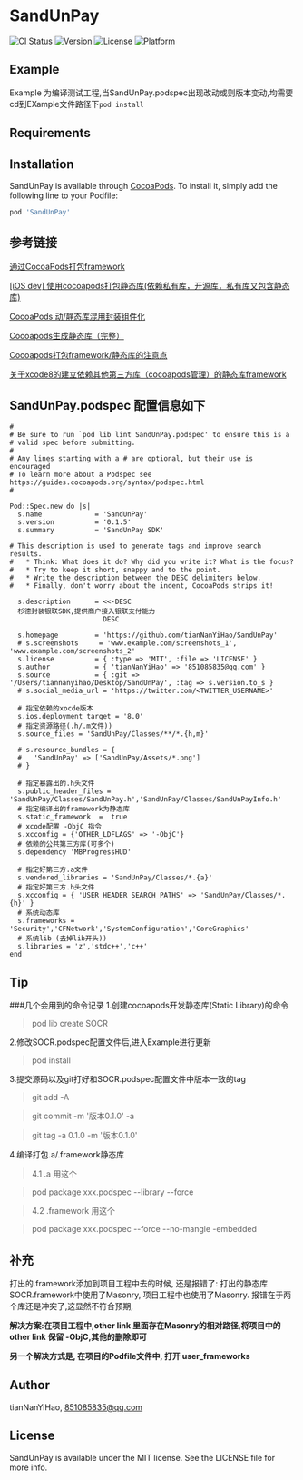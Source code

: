 # SandUnPay

[![CI Status](https://img.shields.io/travis/tianNanYiHao/SandUnPay.svg?style=flat)](https://travis-ci.org/tianNanYiHao/SandUnPay)
[![Version](https://img.shields.io/cocoapods/v/SandUnPay.svg?style=flat)](https://cocoapods.org/pods/SandUnPay)
[![License](https://img.shields.io/cocoapods/l/SandUnPay.svg?style=flat)](https://cocoapods.org/pods/SandUnPay)
[![Platform](https://img.shields.io/cocoapods/p/SandUnPay.svg?style=flat)](https://cocoapods.org/pods/SandUnPay)

## Example

Example 为编译测试工程,当SandUnPay.podspec出现改动或则版本变动,均需要cd到EXample文件路径下```pod install```

## Requirements

## Installation

SandUnPay is available through [CocoaPods](https://cocoapods.org). To install
it, simply add the following line to your Podfile:

```ruby
pod 'SandUnPay'
```
## 参考链接
[通过CocoaPods打包framework](https://www.jianshu.com/p/e744b56d57ea)

[[iOS dev] 使用cocoapods打包静态库(依赖私有库，开源库，私有库又包含静态库)](https://www.aliyun.com/jiaocheng/352443.html)

[CocoaPods 动/静态库混用封装组件化](https://www.jianshu.com/p/544df88b6a1e)

[Cocoapods生成静态库（完整）](https://www.jianshu.com/p/e572d3764e14)

[Cocoapods打包framework/静态库的注意点](https://www.jianshu.com/p/605350a7b1dd)

[关于xcode8的建立依赖其他第三方库（cocoapods管理）的静态库framework](https://blog.csdn.net/BUG_delete/article/details/72901462)

## SandUnPay.podspec 配置信息如下
```
#
# Be sure to run `pod lib lint SandUnPay.podspec' to ensure this is a
# valid spec before submitting.
#
# Any lines starting with a # are optional, but their use is encouraged
# To learn more about a Podspec see https://guides.cocoapods.org/syntax/podspec.html
#

Pod::Spec.new do |s|
  s.name             = 'SandUnPay'
  s.version          = '0.1.5'
  s.summary          = 'SandUnPay SDK'

# This description is used to generate tags and improve search results.
#   * Think: What does it do? Why did you write it? What is the focus?
#   * Try to keep it short, snappy and to the point.
#   * Write the description between the DESC delimiters below.
#   * Finally, don't worry about the indent, CocoaPods strips it!

  s.description      = <<-DESC
  杉德封装银联SDK,提供商户接入银联支付能力
                       DESC

  s.homepage         = 'https://github.com/tianNanYiHao/SandUnPay'
  # s.screenshots     = 'www.example.com/screenshots_1', 'www.example.com/screenshots_2'
  s.license          = { :type => 'MIT', :file => 'LICENSE' }
  s.author           = { 'tianNanYiHao' => '851085835@qq.com' }
  s.source           = { :git => '/Users/tiannanyihao/Desktop/SandUnPay', :tag => s.version.to_s }
  # s.social_media_url = 'https://twitter.com/<TWITTER_USERNAME>'

  # 指定依赖的xocde版本
  s.ios.deployment_target = '8.0'
  # 指定资源路径(.h/.m文件))
  s.source_files = 'SandUnPay/Classes/**/*.{h,m}'
  
  # s.resource_bundles = {
  #   'SandUnPay' => ['SandUnPay/Assets/*.png']
  # }

  # 指定暴露出的.h头文件
  s.public_header_files = 'SandUnPay/Classes/SandUnPay.h','SandUnPay/Classes/SandUnPayInfo.h'
  # 指定编译出的framework为静态库
  s.static_framework  =  true
  # xcode配置 -ObjC 指令
  s.xcconfig = {'OTHER_LDFLAGS' => '-ObjC'}
  # 依赖的公共第三方库(可多个)
  s.dependency 'MBProgressHUD'
 
  # 指定好第三方.a文件
  s.vendored_libraries = 'SandUnPay/Classes/*.{a}'
  # 指定好第三方.h头文件
  s.xcconfig = { 'USER_HEADER_SEARCH_PATHS' => 'SandUnPay/Classes/*.{h}' }
  # 系统动态库
  s.frameworks = 'Security','CFNetwork','SystemConfiguration','CoreGraphics'
  # 系统lib (去掉lib开头))
  s.libraries = 'z','stdc++','c++'
end

```

## Tip
###几个会用到的命令记录
1.创建cocoapods开发静态库(Static Library)的命令
> pod lib create SOCR 

2.修改SOCR.podspec配置文件后,进入Example进行更新
> pod install

3.提交源码以及git打好和SOCR.podspec配置文件中版本一致的tag
> git add -A

> git commit -m '版本0.1.0' -a

> git tag -a 0.1.0 -m '版本0.1.0'

4.编译打包.a/.framework静态库
>4.1 .a 用这个

>pod package xxx.podspec --library --force

>4.2 .framework 用这个

>pod package xxx.podspec --force --no-mangle -embedded


## 补充
打出的.framework添加到项目工程中去的时候, 还是报错了: 打出的静态库SOCR.framework中使用了Masonry, 项目工程中也使用了Masonry.
报错在于两个库还是冲突了,这显然不符合预期,

**解决方案:在项目工程中,other link 里面存在Masonry的相对路径,将项目中的 other link 保留 -ObjC,其他的删除即可**


**另一个解决方式是, 在项目的Podfile文件中, 打开 user_frameworks**

## Author

tianNanYiHao, 851085835@qq.com

## License

SandUnPay is available under the MIT license. See the LICENSE file for more info.

